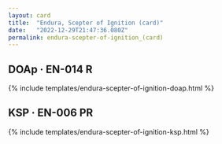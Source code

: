 ```yaml
---
layout: card
title:  "Endura, Scepter of Ignition (card)"
date:   "2022-12-29T21:47:36.080Z"
permalink: endura-scepter-of-ignition_(card)
---
```


## DOAp &middot; EN-014 R

{% include templates/endura-scepter-of-ignition-doap.html %}


## KSP &middot; EN-006 PR

{% include templates/endura-scepter-of-ignition-ksp.html %}
